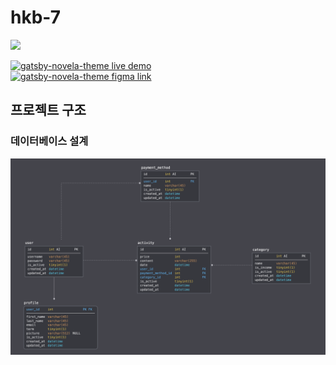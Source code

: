 # hkb-7

![](https://user-images.githubusercontent.com/31657298/89310300-78a63200-d6af-11ea-9df6-b128ad419756.PNG)

<div>
<a href="#" target="_blank">
<img src="https://raw.githubusercontent.com/narative/gatsby-theme-novela-example/master/assets/gatsby-theme-novela-cta-demo.jpg" alt="gatsby-novela-theme live demo" width="295px" />
</a>
</div>

<div>
<a href="#" target="_blank">
<img src="https://raw.githubusercontent.com/narative/gatsby-theme-novela-example/master/assets/gatsby-theme-novela-cta-figma.jpg" alt="gatsby-novela-theme figma link" width="295px" />
</a>
</div>

## 프로젝트 구조

### 데이터베이스 설계

![Database ERD](docs/images/database-erd.png)
